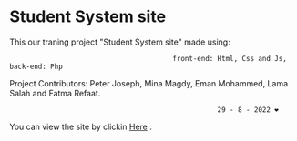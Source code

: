 
# Student System site

This our traning project "Student System site" made using: 

                                            front-end: Html, Css and Js, back-end: Php
Project Contributors: Peter Joseph, Mina Magdy, Eman Mohammed, Lama Salah and Fatma Refaat.

                                                       29 - 8 - 2022 ❤️
You can view the site by clickin [Here](http://studentsystem.freecluster.eu/index.php) .
